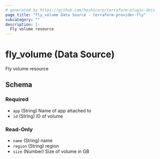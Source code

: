 ```yaml
---
# generated by https://github.com/hashicorp/terraform-plugin-docs
page_title: "fly_volume Data Source - terraform-provider-fly"
subcategory: ""
description: |-
  Fly volume resource
---
```


# fly_volume (Data Source)

Fly volume resource



<!-- schema generated by tfplugindocs -->
## Schema

### Required

- `app` (String) Name of app attached to
- `id` (String) ID of volume

### Read-Only

- `name` (String) name
- `region` (String) region
- `size` (Number) Size of volume in GB


